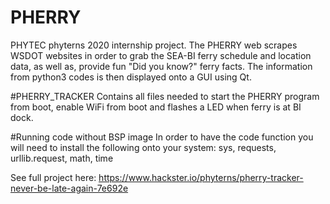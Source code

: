 # PHERRY
PHYTEC phyterns 2020 internship project. The PHERRY web scrapes WSDOT websites in order to grab the SEA-BI ferry schedule and location data, as well as, provide fun "Did you know?" ferry facts. The information from python3 codes is then displayed onto a GUI using Qt. 

#PHERRY_TRACKER
Contains all files needed to start the PHERRY program from boot, enable WiFi from boot and flashes a LED when ferry is at BI dock. 


#Running code without BSP image 
In order to have the code function you will need to install the following onto your system:
sys, requests, urllib.request, math, time


See full project here: https://www.hackster.io/phyterns/pherry-tracker-never-be-late-again-7e692e


